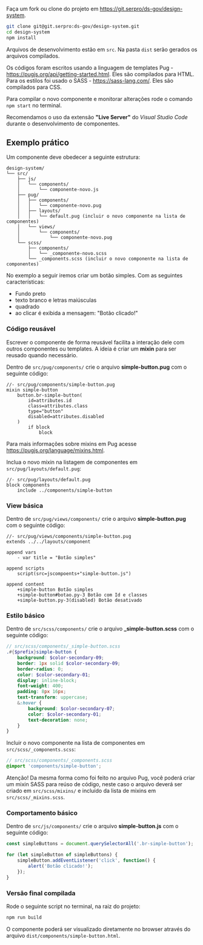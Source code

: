 Faça um fork ou clone do projeto em <https://git.serpro/ds-gov/design-system>.

```bash
git clone git@git.serpro:ds-gov/design-system.git
cd design-system
npm install
```

Arquivos de desenvolvimento estão em `src`. Na pasta `dist` serão gerados os arquivos compilados.

Os códigos foram escritos usando a linguagem de templates Pug - <https://pugjs.org/api/getting-started.html>. Eles são compilados para HTML. Para os estilos foi usado o SASS - <https://sass-lang.com/>. Eles são compilados para CSS.

Para compilar o novo componente e monitorar alterações rode o comando `npm start` no terminal.

Recomendamos o uso da extensão **"Live Server"** do _Visual Studio Code_ durante o desenvolvimento de componentes.

## Exemplo prático

Um componente deve obedecer a seguinte estrutura:

```text
design-system/
└── src/
    ├── js/
    │   └── components/
    │       └── componente-novo.js
    ├── pug/
    │   ├── components/
    │   │   └── componente-novo.pug
    │   ├── layouts/
    │   │   └── default.pug (incluir o novo componente na lista de componentes)
    │   └── views/
    │       └── components/
    │           └── componente-novo.pug
    └── scss/
        ├── components/
        │   └── _componente-novo.scss
        └── _components.scss (incluir o novo componente na lista de componentes)
```

No exemplo a seguir iremos criar um botão simples. Com as seguintes características:

-   Fundo preto
-   texto branco e letras maiúsculas
-   quadrado
-   ao clicar é exibida a mensagem: "Botão clicado!"

### Código reusável

Escrever o componente de forma reusável facilita a interação dele com outros componentes ou templates. A ideia é criar um **mixin** para ser reusado quando necessário.

Dentro de `src/pug/components/` crie o arquivo **simple-button.pug** com o seguinte código:

```pug
//- src/pug/components/simple-button.pug
mixin simple-button
    button.br-simple-button(
        id=attributes.id
        class=attributes.class
        type="button"
        disabled=attributes.disabled
    )
        if block
            block
```

Para mais informações sobre mixins em Pug acesse <https://pugjs.org/language/mixins.html>.

Inclua o novo mixin na listagem de componentes em `src/pug/layouts/default.pug`:

```pug
//- src/pug/layouts/default.pug
block components
    include ../components/simple-button
```

### View básica

Dentro de `src/pug/views/components/` crie o arquivo **simple-button.pug** com o seguinte código:

```pug
//- src/pug/views/components/simple-button.pug
extends ../../layouts/component

append vars
    - var title = "Botão simples"

append scripts
    script(src=jscompoents+"simple-button.js")

append content
    +simple-button Botão simples
    +simple-button#botao.py-3 Botão com Id e classes
    +simple-button.py-3(disabled) Botão desativado
```

### Estilo básico

Dentro de `src/scss/components/` crie o arquivo **\_simple-button.scss** com o seguinte código:

```scss
// src/scss/components/_simple-button.scss
.#{$prefix}simple-button {
    background: $color-secondary-09;
    border: 1px solid $color-secondary-09;
    border-radius: 0;
    color: $color-secondary-01;
    display: inline-block;
    font-weight: 400;
    padding: 8px 16px;
    text-transform: uppercase;
    &:hover {
        background: $color-secondary-07;
        color: $color-secondary-01;
        text-decoration: none;
    }
}
```

Incluir o novo componente na lista de componentes em `src/scss/_components.scss`:

```scss
// src/scss/components/_components.scss
@import 'components/simple-button';
```

Atenção! Da mesma forma como foi feito no arquivo Pug, você poderá criar um mixin SASS para reúso de código, neste caso o arquivo deverá ser criado em `src/scss/mixins/` e incluído da lista de mixins em `src/scss/_mixins.scss`.

### Comportamento básico

Dentro de `src/js/components/` crie o arquivo **simple-button.js** com o seguinte código:

```js
const simpleButtons = document.querySelectorAll('.br-simple-button');

for (let simpleButton of simpleButtons) {
    simpleButton.addEventListener('click', function() {
        alert('Botão clicado!');
    });
}
```

### Versão final compilada

Rode o seguinte script no terminal, na raiz do projeto:

```bash
npm run build
```

O componente poderá ser visualizado diretamente no browser através do arquivo `dist/components/simple-button.html`.
